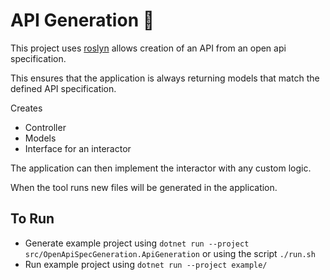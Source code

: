 # API Generation 🤖

This project uses [roslyn](https://github.com/dotnet/roslyn) allows creation of an API from an open api specification.

This ensures that the application is always returning models that match the defined API specification.

Creates
- Controller
- Models
- Interface for an interactor

The application can then implement the interactor with any custom logic.

When the tool runs new files will be generated in the application.

## To Run

- Generate example project using `dotnet run --project src/OpenApiSpecGeneration.ApiGeneration` or using the script `./run.sh`
- Run example project using `dotnet run --project example/`
